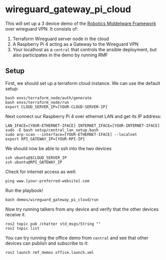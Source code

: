 # wireguard_gateway_pi_cloud

This will set up a 3 device demo of the [Robotics Middelware Framework](http://github.com/open-rmf/) over wireguard VPN. It consists of:

1. Terraform Wireguard server node in the cloud
2. A Raspberry Pi 4 acting as a Gateway to the Wireguard VPN
3. Your localhost as a `central` that controls the ansible deployment, but also participates in the demo by running RMF

## Setup

First, we should set up a terraform cloud instance. We can use the default setup:
```
bash envs/terraform_node/auth/generate
bash envs/terraform_node/run
export CLOUD_SERVER_IP=[YOUR-CLOUD-SERVER-IP]
```

Next connect our Raspberry Pi 4 over ethernet LAN and get its IP address:
```
LAN_IFACE=[YOUR-ETHERNET-IFACE] INTERNET_IFACE=[YOUR-INTERNET-IFACE] sudo -E bash setup/central_lan_setup.bash
sudo arp-scan --interface=[YOUR-ETHERNET-IFACE] --localnet
export RPI_GATEWAY_IP=[YOUR-RPI-IP]
```

We should now be able to ssh into the two devices
```
ssh ubuntu@$CLOUD_SERVER_IP
ssh ubuntu@RPI_GATEWAY_IP
```

Check for internet access as well:
```
ping www.[your-preferred-website].com
```

Run the playbook!
```
bash demos/wireguard_gateway_pi_cloud/run
```

Now try running talkers from any device and verify that the other devices receive it.
```
ros2 topic pub /chatter std_msgs/String ""
ros2 topic list
```

You can try running the office demo from `central` and see that other devices can publish and subscribe to it:
```
ros2 launch rmf_demos office.launch.xml
```


